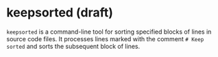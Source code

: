 # keepsorted (draft)

`keepsorted` is a command-line tool for sorting specified blocks of lines in source code files. 
It processes lines marked with the comment `# Keep sorted` and sorts the subsequent block of lines.
